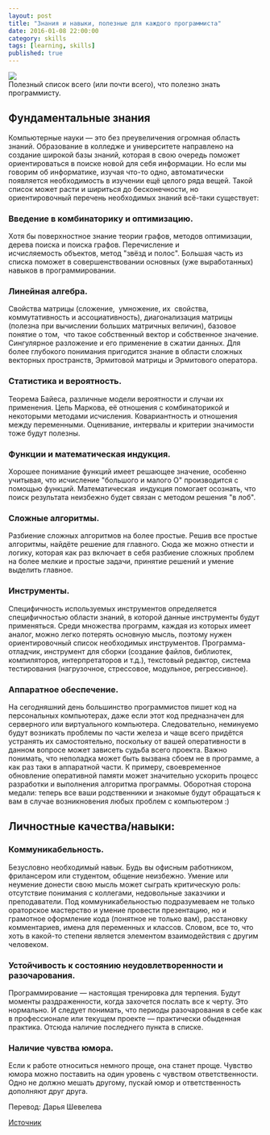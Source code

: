 ```yaml
---
layout: post
title: "Знания и навыки, полезные для каждого программиста"
date: 2016-01-08 22:00:00
category: skills
tags: [learning, skills]
published: true
---
```


<img src="http://s020.radikal.ru/i723/1601/bb/ec0ca9267eed.jpg" class="img-responsive" /><br />
Полезный список всего (или почти всего), что полезно знать программисту.

<!-- more -->

## Фундаментальные знания

Компьютерные науки &mdash; это без преувеличения огромная область знаний. Образование в колледже и университете направлено на создание широкой базы знаний, которая в свою очередь поможет ориентироваться в поиске новой для себя информации. Но если мы говорим об информатике, изучая что-то одно, автоматически появляется необходимость в изучении ещё целого ряда вещей. Такой список может расти и шириться до бесконечности, но ориентировочный перечень необходимых знаний всё-таки существует:

### Введение в комбинаторику и оптимизацию.
﻿Хотя бы поверхностное знание теории графов, методов оптимизации, дерева поиска и поиска графов. Перечисление и исчисляемость объектов, метод "звёзд и полос". Большая часть из списка поможет в совершенствовании основных (уже выработанных) навыков в программировании.

### Линейная алгебра.
Свойства матрицы (сложение,  умножение, их  свойства,  коммутативность и ассоциативность), диагонализация матрицы (полезна при вычислении больших матричных величин), базовое понятие о том,  что такое собственный вектор и собственное значение. Сингулярное разложение и его применение в сжатии данных. Для более глубокого понимания пригодится знание в области сложных векторных пространств, Эрмитовой матрицы и Эрмитового оператора.

### Статистика и вероятность.
Теорема Байеса, различные модели вероятности и случаи их применения. Цепь Маркова, её отношения с комбинаторикой и некоторыми методами исчисления. Ковариантность и отношения между переменными. Оценивание, интервалы и критерии значимости тоже будут полезны.

### Функции и математическая индукция.
Хорошее понимание функций имеет решающее значение, особенно учитывая, что исчисление "большого и малого О" производится с помощью функций. Математическая  индукция помогает осознать, что поиск результата неизбежно будет связан с методом решения "в лоб".

### Сложные алгоритмы.
Разбиение сложных алгоритмов на более простые. Решив все простые алгоритмы, найдёте решение для главного. Сюда же можно отнести и логику, которая как раз включает в себя разбиение сложных проблем на более мелкие и простые задачи, принятие решений и умение выделить главное.

### Инструменты.
Специфичность используемых инструментов определяется специфичностью области знаний, в которой данные инструменты будут применяться. Среди множества программ, каждая из которых имеет аналог, можно легко потерять основную мысль, поэтому нужен ориентировочный список необходимых инструментов. Программа-отладчик, инструмент для сборки (создание файлов, библиотек, компиляторов, интерпретаторов и т.д.), текстовый редактор, система тестирования (нагрузочное, стрессовое, модульное, регрессивное).

### Аппаратное обеспечение.
На сегодняшний день большинство программистов пишет код на персональных компьютерах, даже если этот код предназначен для серверного или виртуального компьютера. Следовательно, неминуемо будут возникать проблемы по части железа и чаще всего придётся устранять их самостоятельно, поскольку от вашей оперативности в данном вопросе может зависеть судьба всего проекта. Важно понимать, что неполадка может быть вызвана сбоем не в программе, а как раз таки в аппаратной части. К примеру, своевременное обновление оперативной памяти может значительно ускорить процесс разработки и выполнения алгоритма программы. Оборотная сторона медали: теперь все ваши родственники и знакомые будут обращаться к вам в случае возникновения любых проблем с компьютером :)

## Личностные качества/навыки:

### Коммуникабельность.
Безусловно необходимый навык. Будь вы офисным работником, фрилансером или студентом, общение неизбежно. Умение или неумение донести свою мысль может сыграть критическую роль: отсутствие понимания с коллегами, недовольные заказчики и преподаватели. 
Под коммуникабельностью подразумеваем не только ораторское мастерство и умение провести презентацию, но и грамотное оформление кода (понятное не только вам), расстановку комментариев, имена для переменных и классов. Словом, все то, что хоть в какой-то степени является элементом взаимодействия с другим человеком.
 
### Устойчивость к состоянию неудовлетворенности и разочарования.
Программирование &mdash; настоящая тренировка для терпения. Будут моменты раздраженности, когда захочется послать все к черту. Это нормально. И следует понимать, что периоды разочарования в себе как в профессионале или текущем проекте &mdash; практически обыденная практика. Отсюда наличие последнего пункта в списке.

### Наличие чувства юмора.
Если к работе относиться немного проще, она станет проще. Чувство юмора можно поставить на один уровень с чувством ответственности. Одно не должно мешать другому, пускай юмор и ответственность дополняют друг друга.

Перевод: Дарья Шевелева

[Источник](https://www.quora.com/What-computer-science-theory-should-every-software-engineer-know/)
